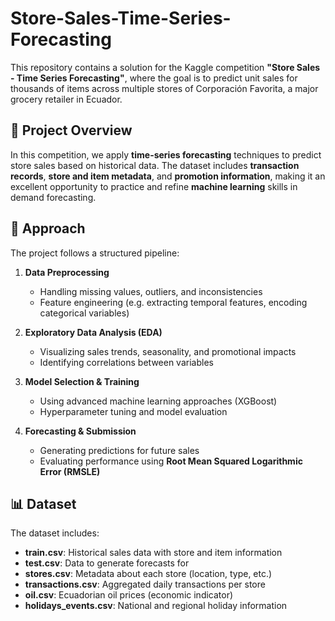 # Store-Sales-Time-Series-Forecasting
This repository contains a solution for the Kaggle competition **"Store Sales - Time Series Forecasting"**, where the goal is to predict unit sales for thousands of items across multiple stores of Corporación Favorita, a major grocery retailer in Ecuador.

## 📌 Project Overview

In this competition, we apply **time-series forecasting** techniques to predict store sales based on historical data. The dataset includes **transaction records**, **store and item metadata**, and **promotion information**, making it an excellent opportunity to practice and refine **machine learning** skills in demand forecasting.

## 🚀 Approach

The project follows a structured pipeline:

1. **Data Preprocessing**  
   - Handling missing values, outliers, and inconsistencies  
   - Feature engineering (e.g. extracting temporal features, encoding categorical variables)  

2. **Exploratory Data Analysis (EDA)**  
   - Visualizing sales trends, seasonality, and promotional impacts  
   - Identifying correlations between variables  

3. **Model Selection & Training**    
   - Using advanced machine learning approaches (XGBoost)  
   - Hyperparameter tuning and model evaluation  

4. **Forecasting & Submission**  
   - Generating predictions for future sales  
   - Evaluating performance using **Root Mean Squared Logarithmic Error (RMSLE)**  

## 📊 Dataset

The dataset includes:
- **train.csv**: Historical sales data with store and item information  
- **test.csv**: Data to generate forecasts for  
- **stores.csv**: Metadata about each store (location, type, etc.)  
- **transactions.csv**: Aggregated daily transactions per store  
- **oil.csv**: Ecuadorian oil prices (economic indicator)  
- **holidays_events.csv**: National and regional holiday information
